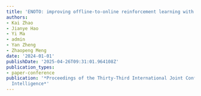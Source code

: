 ```yaml
---
title: 'ENOTO: improving offline-to-online reinforcement learning with Q-ensembles'
authors:
- Kai Zhao
- Jianye Hao
- Yi Ma
- admin
- Yan Zheng
- Zhaopeng Meng
date: '2024-01-01'
publishDate: '2025-04-26T09:31:01.964108Z'
publication_types:
- paper-conference
publication: '*Proceedings of the Thirty-Third International Joint Conference on Artificial
  Intelligence*'
---
```

